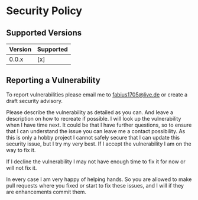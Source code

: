# Security Policy

## Supported Versions

| Version | Supported |
|---------|-----------|
| 0.0.x   | [x]       |

## Reporting a Vulnerability

To report vulnerabilities please email me to fabius1705@live.de or create a draft security advisory.

Please describe the vulnerability as detailed as you can. And leave a description on how to recreate if possible.
I will look up the vulnerability when I have time next. It could be that I have further questions, so to ensure that I can understand the issue you can leave me a contact possibility.
As this is only a hobby project I cannot safely secure that I can update this security issue, but I try my very best.
If I accept the vulnerability I am on the way to fix it.

If I decline the vulnerability I may not have enough time to fix it for now or will not fix it.

In every case I am very happy of helping hands. So you are allowed to make pull requests where you fixed or start to fix these issues, and I will if they are enhancements commit them.
